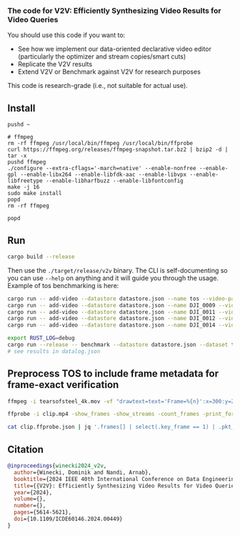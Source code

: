 ### The code for V2V: Efficiently Synthesizing Video Results for Video Queries

You should use this code if you want to:

* See how we implement our data-oriented declarative video editor (particularly the optimizer and stream copies/smart cuts)
* Replicate the V2V results
* Extend V2V or Benchmark against V2V for research purposes

This code is research-grade (i.e., not suitable for actual use).

## Install

```
pushd ~

# ffmpeg
rm -rf ffmpeg /usr/local/bin/ffmpeg /usr/local/bin/ffprobe
curl https://ffmpeg.org/releases/ffmpeg-snapshot.tar.bz2 | bzip2 -d | tar -x
pushd ffmpeg
./configure --extra-cflags='-march=native' --enable-nonfree --enable-gpl --enable-libx264 --enable-libfdk-aac --enable-libvpx --enable-libfreetype --enable-libharfbuzz --enable-libfontconfig
make -j 16
sudo make install
popd
rm -rf ffmpeg

popd
```

## Run

```bash
cargo build --release
```

Then use the `./target/release/v2v` binary. The CLI is self-documenting so you can use `--help` on anything and it will guide you through the usage.
Example of tos benchmarking is here:

```bash
cargo run -- add-video --datastore datastore.json --name tos --video-path videos/clip.mp4 --ffprobe-json videos/clip.ffprobe.json
cargo run -- add-video --datastore datastore.json --name DJI_0009 --video-path videos/DJI_0009.mp4 --ffprobe-json videos/DJI_0009.ffprobe.json
cargo run -- add-video --datastore datastore.json --name DJI_0011 --video-path videos/DJI_0011.mp4 --ffprobe-json videos/DJI_0011.ffprobe.json
cargo run -- add-video --datastore datastore.json --name DJI_0012 --video-path videos/DJI_0012.mp4 --ffprobe-json videos/DJI_0012.ffprobe.json
cargo run -- add-video --datastore datastore.json --name DJI_0014 --video-path videos/DJI_0014.mp4 --ffprobe-json videos/DJI_0014.ffprobe.json

export RUST_LOG=debug
cargo run --release -- benchmark --datastore datastore.json --dataset tos
# see results in datalog.json
```

## Preprocess TOS to include frame metadata for frame-exact verification


```bash
ffmpeg -i tearsofsteel_4k.mov -vf "drawtext=text='Frame=%{n}':x=300:y=200:fontcolor=white:fontsize=35:box=1:boxcolor=white@0.5,drawtext=text='pts_rational=%{expr\\:n*12288}':x=300:y=250:fontcolor=white:fontsize=35:box=1:boxcolor=white@0.5,drawtext=text='PTS_HMS=%{pts \\: hms}':x=300:y=300:fontcolor=white:fontsize=35:box=1:boxcolor=white@0.5,drawtext=text='PTS_FLT=%{pts \\: flt}':x=300:y=350:fontcolor=white:fontsize=35:box=1:boxcolor=white@0.5" -c:a copy -c:v libx264 -crf 26 -preset ultrafast -vsync 0 -enc_time_base -1 tearsofsteel_4k_anot.mp4

ffprobe -i clip.mp4 -show_frames -show_streams -count_frames -print_format json -select_streams v > clip.ffprobe.json

cat clip.ffprobe.json | jq '.frames[] | select(.key_frame == 1) | .pkt_pts' | awk '{printf "clip0009_key.insert(Rational64::new(%d, 12288));\n", $1}'
```

## Citation

```bibtex
@inproceedings{winecki2024_v2v,
  author={Winecki, Dominik and Nandi, Arnab},
  booktitle={2024 IEEE 40th International Conference on Data Engineering (ICDE)}, 
  title={{V2V}: Efficiently Synthesizing Video Results for Video Queries}, 
  year={2024},
  volume={},
  number={},
  pages={5614-5621},
  doi={10.1109/ICDE60146.2024.00449}
}
```
